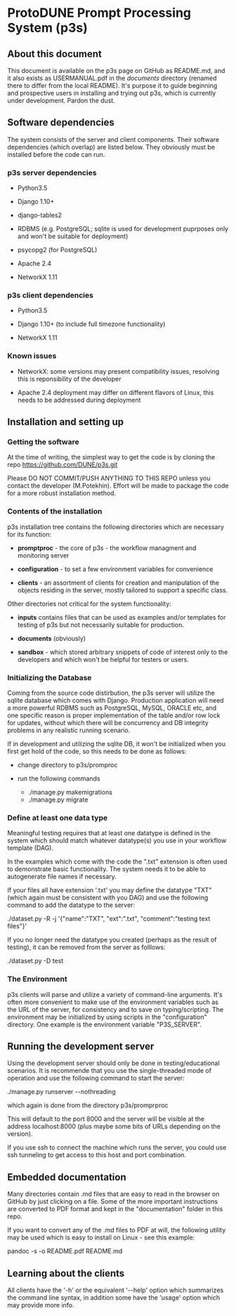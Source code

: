# ProtoDUNE Prompt Processing System (p3s)
## About this document
This document is available on the p3s page on GitHub as README.md,
and it also exists as USERMANUAL.pdf in the *documents* directory
(renamed there to differ from the local README).
It's purpose it to guide beginning and
prospective users in installing and trying out p3s, which is currently
under development. Pardon the dust.

## Software dependencies
The system consists of the server and client components. Their
software dependencies (which overlap) are listed below. They
obviously must be installed before the code can run.

### p3s server dependencies

* Python3.5

* Django 1.10+

* django-tables2

* RDBMS (e.g. PostgreSQL; sqlite is used for development puprposes only and won't be suitable for deployment)

* psycopg2 (for PostgreSQL)

* Apache 2.4

* NetworkX 1.11

### p3s client dependencies

* Python3.5

* Django 1.10+ (to include full timezone functionality)

* NetworkX 1.11

### Known issues

* NetworkX: some versions may present compatibility issues, resolving this is reponsibility of the developer

* Apache 2.4 deployment may differ on different flavors of Linux, this needs to be addressed during deployment


## Installation and setting up
### Getting the software
At the time of writing, the simplest way to get the code
is by cloning the repo https://github.com/DUNE/p3s.git

Please DO NOT COMMIT/PUSH ANYTHING TO THIS REPO unless
you contact the developer (M.Potekhin). Effort will be
made to package the code for a more robust installation
method.

### Contents of the installation
p3s installation tree contains the following directories
which are necessary for its function:

* **promptproc** - the core of p3s - the workflow managment and monitoring server

* **configuration** - to set a few environment variables for convenience

* **clients** - an assortment of clients for creation and manipulation
of the objects residing in the server, mostly tailored to support a specific class.

Other directories not critical for the system functionality:

* **inputs** contains files that can be used as examples
and/or templates for testing of p3s but not necessarily
suitable for production.

* **documents** (obviously)

* **sandbox** - which stored arbitrary snippets of code of interest
only to the developers and which won't be helpful for testers
or users.


### Initializing the Database

Coming from the source code distirbution, the p3s server will utilize the sqlite database
which comes with Django. Production application will need a more powerful RDBMS such as PostgreSQL,
MySQL, ORACLE etc, and one specific reason is proper implementation of the table and/or row lock
for updates, without which there will be concurrency and DB integrity problems in any realistic
running scenario.

If in development and utilizing the sqlite DB, it won't be initialized when you first get hold of the code, so
this needs to be done as follows:

* change directory to p3s/promproc

* run the following commands

   * ./manage.py makemigrations
   * ./manage.py migrate


### Define at least one data type

Meaningful testing requires that at least one datatype is defined
in the system which should match whatever datatype(s) you use
in your workflow template (DAG).

In the examples which come with the code the ".txt" extension is often used
to demonstrate basic functionality. The system needs it to be able to autogenerate
file names if necessary.

If your files all have extension
'.txt' you may define the datatype "TXT" (which again must
be consistent with you DAG) and use the following command
to add the datatype to the server:

./dataset.py -R -j '{"name":"TXT", "ext":".txt", "comment":"testing text files"}'

If you no longer need the datatype you created (perhaps as the result
of testing), it can be removed from the server as folllows:

./dataset.py -D test


### The Environment

p3s clients will parse and utilize a variety of command-line arguments.
It's often more convenient to make use of the environment variables such
as the URL of the server, for consistency and to save on typing/scripting.
The environment may be initialized by using scripts in the "configuration"
directory. One example is the environment variable "P3S_SERVER".

## Running the development server

Using the development server should only be done in testing/educational scenarios.
It is recommende that you use the single-threaded mode of operation and use
the following command to start the server:

./manage.py runserver --nothreading

which again is done from the directory p3s/promprproc

This will default to the port 8000 and the server will be visible at the address
localhost:8000 (plus maybe some bits of URLs depending on the version).

If you use ssh to connect the machine which runs the server, you could use ssh
tunneling to get access to this host and port combination.



## Embedded documentation
Many directories contain .md files that are easy to read in the browser
on GitHub by just clicking on a file. Some of the more important instructions
are converted to PDF format and kept in the "documentation" folder in this
repo.

If you want to convert any of the .md files to PDF at will, the following
utility may be used which is easy to install on Linux - see this example:

pandoc -s -o README.pdf README.md

## Learning about the clients
All clients have the '-h' or the equivalent '--help' option which summarizes
the command line syntax, in addition some have the 'usage' option which may
provide more info.
